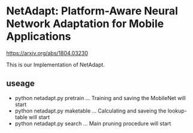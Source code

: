 # NetAdapt: Platform-Aware Neural Network Adaptation for Mobile Applications
https://arxiv.org/abs/1804.03230

This is our Implementation of NetAdapt.

## useage
- python netadapt.py pretrain ... Training and saving the MobileNet will start
- python netadapt.py maketable ... Calculating and saveing the lookup-table will start
- python netadapt.py search ... Main pruning procedure will start
